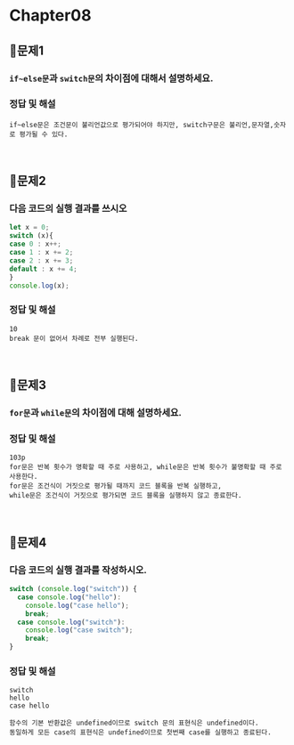 # Chapter08
## 📌문제1
### `if~else문`과 `switch문`의 차이점에 대해서 설명하세요.
### 정답 및 해설
```
if~else문은 조건문이 불리언값으로 평가되어야 하지만, switch구문은 불리언,문자열,숫자로 평가될 수 있다.
```

<br>

## 📌문제2
### 다음 코드의 실행 결과를 쓰시오
```js
let x = 0;
switch (x){
case 0 : x++;
case 1 : x += 2;
case 2 : x += 3;
default : x += 4;
}
console.log(x);
```
### 정답 및 해설
```
10
break 문이 없어서 차례로 전부 실행된다.
```

<br>

## 📌문제3
### `for문`과 `while문`의 차이점에 대해 설명하세요.
### 정답 및 해설
```
103p
for문은 반복 횟수가 명확할 때 주로 사용하고, while문은 반복 횟수가 불명확할 때 주로 사용한다.
for문은 조건식이 거짓으로 평가될 때까지 코드 블록을 반복 실행하고,
while문은 조건식이 거짓으로 평가되면 코드 블록을 실행하지 않고 종료한다.
```

<br>

## 📌문제4
### 다음 코드의 실행 결과를 작성하시오.
```js
switch (console.log("switch")) {
  case console.log("hello"):
    console.log("case hello");
    break;
  case console.log("switch"):
    console.log("case switch");
    break;
}
```
### 정답 및 해설
```
switch
hello
case hello

함수의 기본 반환값은 undefined이므로 switch 문의 표현식은 undefined이다.
동일하게 모든 case의 표현식은 undefined이므로 첫번째 case를 실행하고 종료된다.
```

<br>
